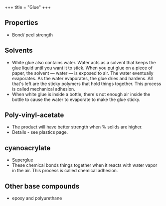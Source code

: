 +++
title = "Glue"
+++

## Properties
- Bond/ peel strength

## Solvents
- White glue also contains water. Water acts as a solvent that keeps the glue liquid until you want it to stick. When you put glue on a piece of paper, the solvent — water — is exposed to air. The water eventually evaporates. As the water evaporates, the glue dries and hardens. All that's left are the sticky polymers that hold things together. This process is called mechanical adhesion.
- When white glue is inside a bottle, there's not enough air inside the bottle to cause the water to evaporate to make the glue sticky.

## Poly-vinyl-acetate
- The product will have better strength when % solids are higher.
- Details - see plastics page.

## cyanoacrylate
- Superglue
- These chemical bonds things together when it reacts with water vapor in the air. This process is called chemical adhesion.

## Other base compounds
- epoxy and polyurethane